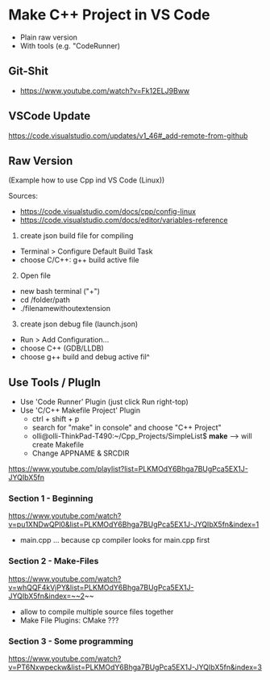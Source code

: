 # Make C++ Project in VS Code

+ Plain raw version
+ With tools (e.g. "CodeRunner)


## Git-Shit

- https://www.youtube.com/watch?v=Fk12ELJ9Bww

## VSCode Update
https://code.visualstudio.com/updates/v1_46#_add-remote-from-github 


## Raw Version
(Example how to use Cpp ind VS Code (Linux))

Sources: 
- https://code.visualstudio.com/docs/cpp/config-linux 
- https://code.visualstudio.com/docs/editor/variables-reference


1. create json build file for compiling
- Terminal > Configure Default Build Task
- choose C/C++: g++ build active file

2. Open file
- new bash terminal ("+")
- cd /folder/path
- ./filenamewithoutextension

3. create json debug file (launch.json)
- Run > Add Configuration... 
- choose C++ (GDB/LLDB)
- choose g++ build and debug active fil^

## Use Tools / PlugIn

+ Use 'Code Runner' Plugin (just click Run right-top)
+ Use 'C/C++ Makefile Project' Plugin
  + ctrl + shift + p 
  + search for "make" in console" and choose "C++ Project"
  + olli@olli-ThinkPad-T490:~/Cpp_Projects/SimpleList$ **make**    --> will create Makefile
  + Change APPNAME & SRCDIR

https://www.youtube.com/playlist?list=PLKMOdY6Bhga7BUgPca5EX1J-JYQIbX5fn

### Section 1 - Beginning
https://www.youtube.com/watch?v=pu1XNDwQPl0&list=PLKMOdY6Bhga7BUgPca5EX1J-JYQIbX5fn&index=1

- main.cpp ... because cp compiler looks for main.cpp first

### Section 2 - Make-Files
https://www.youtube.com/watch?v=whQQF4kVjPY&list=PLKMOdY6Bhga7BUgPca5EX1J-JYQIbX5fn&index=~~2~~

- allow to compile multiple source files together 
- Make File Plugins: CMake ???

### Section 3 - Some programming
https://www.youtube.com/watch?v=PT6Nxwpeckw&list=PLKMOdY6Bhga7BUgPca5EX1J-JYQIbX5fn&index=3
